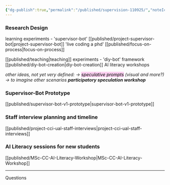 ```yaml
---
{"dg-publish":true,"permalink":"/published/supervision-110925/","noteIcon":""}
---
```


### Research Design

learning experiments - 
	'supervisor-bot' [[published/project-supervisor-bot\|project-supervisor-bot]]
	'live coding a phd' [[published/focus-on-process\|focus-on-process]]

[[published/teaching\|teaching]] experiments - 
	'diy-bot' framework [[published/diy-bot-creation\|diy-bot-creation]] 
	AI literacy workshops 



_other ideas, not yet very defined: 
-> <mark style="background: #FFB8EBA6;">speculative prompts</mark> (visual and more?)
-> to imagine other scenarios 
**participatory speculation workshop**_ 

### Supervisor-Bot Prototype
[[published/supervisor-bot-v1-prototype\|supervisor-bot-v1-prototype]]

### Staff interview planning and timeline
[[published/project-cci-ual-staff-interviews\|project-cci-ual-staff-interviews]]

### AI Literacy sessions for new students
[[published/MSc-CC-AI-Literacy-Workshop\|MSc-CC-AI-Literacy-Workshop]]

---

Questions
